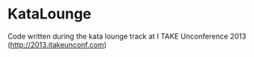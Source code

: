 KataLounge
==========

Code written during the kata lounge track at I TAKE Unconference 2013 (http://2013.itakeunconf.com)
